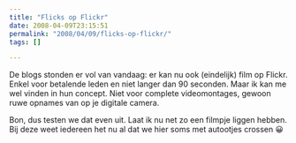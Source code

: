 ```yaml
---
title: "Flicks op Flickr"
date: 2008-04-09T23:15:51
permalink: "2008/04/09/flicks-op-flickr/"
tags: []

---
```

De blogs stonden er vol van vandaag: er kan nu ook (eindelijk) film op Flickr. Enkel voor betalende leden en niet langer dan 90 seconden. Maar ik kan me wel vinden in hun concept. Niet voor complete videomontages, gewoon ruwe opnames van op je digitale camera.

Bon, dus testen we dat even uit. Laat ik nu net zo een filmpje liggen hebben. Bij deze weet iedereen het nu al dat we hier soms met autootjes crossen 😀

